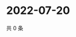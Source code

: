 # 2022-07-20

共 0 条

<!-- BEGIN WEIBO -->
<!-- 最后更新时间 Wed Jul 20 2022 08:25:12 GMT+0800 (China Standard Time) -->

<!-- END WEIBO -->
